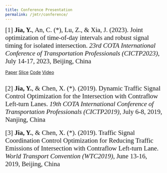 ```yaml
---
title: Conference Presentation
permalink: /jmtr/conference/
---
```


<style>
.intro{
font-family:times;
font-size:21px;
}
</style>

<div class="intro">
[1] <b>Jia, Y.</b>, An, C. (*), Lu, Z., & Xia, J. (2023). Joint optimization of time-of-day intervals and robust signal timing for isolated intersection. <i>23rd COTA International Conference of Transportation Professionals (CICTP2023)</i>, July 14-17, 2023, Beijing, China
</div>

<a href="#" class="btn btn-primary" aria-pressed="true">Paper</a>
<a href="#" class="btn btn-success" aria-pressed="true">Slice</a>
<a href="#" class="btn btn-info" aria-pressed="true">Code</a>
<a href="#" class="btn btn-warning" aria-pressed="true">Video</a>

<br>
<div class="intro">
[2] <b>Jia, Y.</b>, & Chen, X. (*). (2019). Dynamic Traffic Signal Control Optimization for the Intersection with Contraflow Left-turn Lanes. <i>19th COTA International Conference of Transportation Professionals (CICTP2019)</i>, July 6-8, 2019, Nanjing, China
</div>
<br>
<div class="intro">
[3] <b>Jia, Y.</b>, & Chen, X. (*). (2019). Traffic Signal Coordination Control Optimization for Reducing Traffic Emissions of Intersection with Contraflow Left-turn Lane. <i>World Transport Convention (WTC2019)</i>, June 13-16, 2019, Beijing, China
</div>

